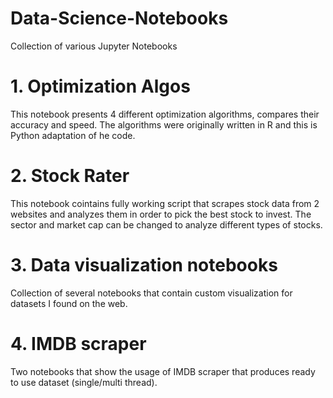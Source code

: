 # Data-Science-Notebooks
Collection of various Jupyter Notebooks 
# 1. Optimization Algos
This notebook presents 4 different optimization algorithms, compares their accuracy and speed. The algorithms were originally written in R and this is Python adaptation of he code.
# 2. Stock Rater
This notebook cointains fully working script that scrapes stock data from 2 websites and analyzes them in order to pick the best stock to invest. The sector and market cap can be changed to analyze different types of stocks.
# 3. Data visualization notebooks
Collection of several notebooks that contain custom visualization for datasets I found on the web. 
# 4. IMDB scraper
Two notebooks that show the usage of IMDB scraper that produces ready to use dataset (single/multi thread). 
